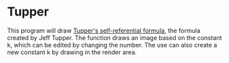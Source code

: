# Tupper #
This program will draw [Tupper's self-referential formula](https://en.wikipedia.org/wiki/Tupper%27s_self-referential_formula), the formula created by Jeff Tupper.
The function draws an image based on the constant k, which can be edited by changing the number. The use can also create a new constant k by drawing in the render area.

